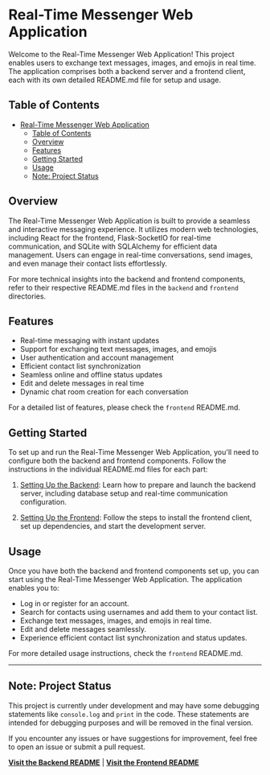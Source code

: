 # Real-Time Messenger Web Application

Welcome to the Real-Time Messenger Web Application! This project enables users to exchange text messages, images, and emojis in real time. The application comprises both a backend server and a frontend client, each with its own detailed README.md file for setup and usage.

## Table of Contents

- [Real-Time Messenger Web Application](#real-time-messenger-web-application)
  - [Table of Contents](#table-of-contents)
  - [Overview](#overview)
  - [Features](#features)
  - [Getting Started](#getting-started)
  - [Usage](#usage)
  - [Note: Project Status](#note-project-status)

## Overview

The Real-Time Messenger Web Application is built to provide a seamless and interactive messaging experience. It utilizes modern web technologies, including React for the frontend, Flask-SocketIO for real-time communication, and SQLite with SQLAlchemy for efficient data management. Users can engage in real-time conversations, send images, and even manage their contact lists effortlessly.

For more technical insights into the backend and frontend components, refer to their respective README.md files in the `backend` and `frontend` directories.

## Features

- Real-time messaging with instant updates
- Support for exchanging text messages, images, and emojis
- User authentication and account management
- Efficient contact list synchronization
- Seamless online and offline status updates
- Edit and delete messages in real time
- Dynamic chat room creation for each conversation

For a detailed list of features, please check the `frontend` README.md.

## Getting Started

To set up and run the Real-Time Messenger Web Application, you'll need to configure both the backend and frontend components. Follow the instructions in the individual README.md files for each part:

1. [Setting Up the Backend](server/README.md): Learn how to prepare and launch the backend server, including database setup and real-time communication configuration.

2. [Setting Up the Frontend](client/my-app/README.md): Follow the steps to install the frontend client, set up dependencies, and start the development server.

## Usage

Once you have both the backend and frontend components set up, you can start using the Real-Time Messenger Web Application. The application enables you to:

- Log in or register for an account.
- Search for contacts using usernames and add them to your contact list.
- Exchange text messages, images, and emojis in real time.
- Edit and delete messages seamlessly.
- Experience efficient contact list synchronization and status updates.

For more detailed usage instructions, check the `frontend` README.md.

---

## Note: Project Status

This project is currently under development and may have some debugging statements like `console.log` and `print` in the code. These statements are intended for debugging purposes and will be removed in the final version.

If you encounter any issues or have suggestions for improvement, feel free to open an issue or submit a pull request.

**[Visit the Backend README](server/README.md)** | **[Visit the Frontend README](client/my-app/README.md)**